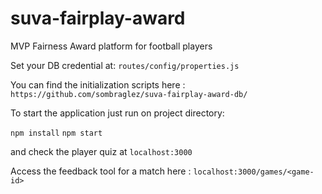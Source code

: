 # suva-fairplay-award
MVP Fairness Award platform for football players

Set your DB credential at:  `routes/config/properties.js`

You can find the initialization scripts here : `https://github.com/sombraglez/suva-fairplay-award-db/`

To start the application just run on project directory:

`npm install`
`npm start`

and check the player quiz at `localhost:3000`

Access the feedback tool for a match here : `localhost:3000/games/<game-id>`

